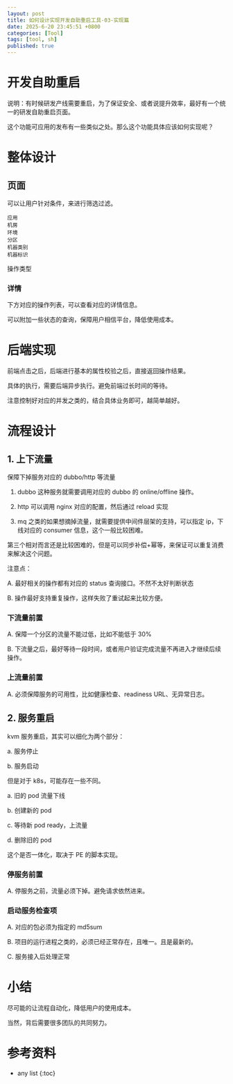 ```yaml
---
layout: post
title: 如何设计实现开发自助重启工具-03-实现篇
date: 2025-6-20 23:45:51 +0800
categories: [Tool]
tags: [tool, sh]
published: true
---
```


# 开发自助重启

说明：有时候研发产线需要重启，为了保证安全、或者说提升效率，最好有一个统一的研发自助重启页面。

这个功能可应用的发布有一些类似之处。那么这个功能具体应该如何实现呢？


# 整体设计

## 页面

可以让用户针对条件，来进行筛选过滤。

```
应用
机房
环境
分区
机器类别
机器标识
```

操作类型

### 详情

下方对应的操作列表，可以查看对应的详情信息。

可以附加一些状态的查询，保障用户相信平台，降低使用成本。

# 后端实现

前端点击之后，后端进行基本的属性校验之后，直接返回操作结果。

具体的执行，需要后端异步执行。避免前端过长时间的等待。

注意控制好对应的并发之类的，结合具体业务即可，越简单越好。

# 流程设计

## 1. 上下流量

保障下掉服务对应的 dubbo/http 等流量

1) dubbo 这种服务就需要调用对应的 dubbo 的 online/offline 操作。

2) http 可以调用 nginx 对应的配置，然后通过 reload 实现

3) mq 之类的如果想摘掉流量，就需要提供中间件层架的支持，可以指定 ip，下线对应的 consumer 信息，这个一般比较困难。

第三个相对而言还是比较困难的，但是可以同步补偿+幂等，来保证可以重复消费来解决这个问题。

注意点：

A. 最好相关的操作都有对应的 status 查询接口。不然不太好判断状态

B. 操作最好支持重复操作，这样失败了重试起来比较方便。

### 下流量前置

A. 保障一个分区的流量不能过低，比如不能低于 30%

B. 下流量之后，最好等待一段时间，或者用户验证完成流量不再进入才继续后续操作。

### 上流量前置

A. 必须保障服务的可用性，比如健康检查、readiness URL、无异常日志。

## 2. 服务重启

kvm 服务重启，其实可以细化为两个部分：

a. 服务停止

b. 服务启动

但是对于 k8s，可能存在一些不同。

a. 旧的 pod 流量下线

b. 创建新的 pod

c. 等待新 pod ready，上流量

d. 删除旧的 pod

这个是否一体化，取决于 PE 的脚本实现。

### 停服务前置

A. 停服务之前，流量必须下掉。避免请求依然进来。

### 启动服务检查项

A. 对应的包必须为指定的 md5sum

B. 项目的运行进程之类的，必须已经正常存在，且唯一。且是最新的。

C. 服务接入后处理正常

# 小结

尽可能的让流程自动化，降低用户的使用成本。

当然，背后需要很多团队的共同努力。

# 参考资料

* any list
{:toc}  